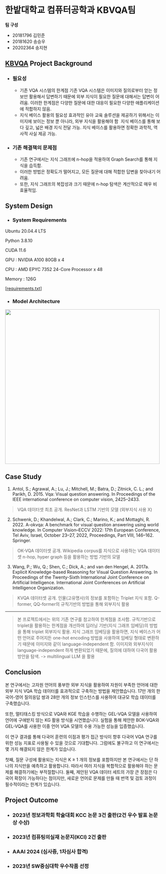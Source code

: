 # 한밭대학교 컴퓨터공학과 KBVQA팀

**팀 구성**
- 20181796 김민준 
- 20181620 송승우
- 20202364 송지현

## <u> KBVQA</u> Project Background
- ### 필요성
  - 기존 VQA 시스템의 한계점
기존 VQA 시스템은 이미지와 질의로부터 얻는 정보만 활용해서 답변하기 때문에 외부 지식이 필요한 질문에 대해서는 답변이 어려움.
이러한 한계점은 다양한 질문에 대한 대응이 필요한 다양한 애플리케이션에 적합하지 않음.
  - 지식 베이스 활용의 필요성
효과적인 유아 교육 솔루션을 제공하기 위해서는 이미지에 보이는 정보 뿐 아니라, 외부 지식을 활용해야 함 
지식 베이스를 통해 보다 깊고, 넓은 배경 지식 전달 가능. 지식 베이스를 활용하면 정확한 과학적, 역사적 사실 제공 가능.

- ### 기존 해결책의 문제점
  - 기존 연구에서는 지식 그래프에 n-hop을 적용하여 Graph Search를 통해 지식을 습득함. 
  - 이러한 방법은 정확도가 떨어지고, 모든 질문에 대해 적합한 답변을 찾아내기 어려움.
  - 또한, 지식 그래프의 복잡성과 크기 때문에 n-hop 탐색은 계산적으로 매우 비효율적임.
  
## System Design
  - ### System Requirements
Ubuntu 20.04.4 LTS

Python 3.8.10

CUDA 11.6

GPU : NVIDIA A100 80GB x 4

CPU : AMD EPYC 7352 24-Core Processor x 48

Memory : 126G

[[requirements.txt](https://github.com/HBNU-SWUNIV/come-capstone23-kbvqa/blob/main/003%20Code/requirements.txt)]

  - ### Model Architecture
<img src="https://github.com/HBNU-SWUNIV/come-capstone23-kbvqa/assets/72269271/2f0b0eb0-4190-4c7b-acf4-051ef78982a2" width="500">

## Case Study
01. Antol, S.; Agrawal, A.; Lu, J.; Mitchell, M.; Batra, D.; Zitnick,
C. L.; and Parikh, D. 2015. Vqa: Visual question answering.
In Proceedings of the IEEE international conference
on computer vision, 2425–2433.

> VQA 데이터셋 최초 공개. ResNet과 LSTM 기반의 모델 (외부지식 사용 X)

2. Schwenk, D.; Khandelwal, A.; Clark, C.; Marino, K.; and
Mottaghi, R. 2022. A-okvqa: A benchmark for visual
question answering using world knowledge. In Computer
Vision–ECCV 2022: 17th European Conference, Tel Aviv, Israel,
October 23–27, 2022, Proceedings, Part VIII, 146–162.
Springer.

> OK-VQA 데이터셋 공개. Wikipedia corpus를 지식으로 사용하는 VQA 데이터셋
> n-hop, hyper graph 등을 활용하는 방법 기반의 모델

3. Wang, P.; Wu, Q.; Shen, C.; Dick, A.; and van den Hengel,
A. 2017a. Explicit Knowledge-based Reasoning for Visual
Question Answering. In Proceedings of the Twenty-Sixth
International Joint Conference on Artificial Intelligence. International
Joint Conferences on Artificial Intelligence Organization.

> KVQA 데이터셋 공개. 인물(고유명사)의 정보를 포함하는 Triplet 지식 포함.
> Q-former, QQ-former의 규칙기반의 방법을 통해 외부지식 활용
---
> 본 프로젝트에서는 위의 기존 연구를 참고하여 한계점을 조사함.
> 규칙기반으로 triplet을 활용하는 한계점을 개선하여 딥러닝 기반(지식 그래프 임베딩)의 방법을 통해 triplet 외부지식 활용.
> 지식 그래프 임베딩을 활용하면, 지식 베이스가 어떤 언어로 주어지든 one-hot encoding 방법을 사용하여 임베딩 형태로 변환하기 때문에 이미지와 같이 language-independent 함.
> 이미지와 외부지식이 language-independent 하게 변환되었기 때문에, 질의에 대하여 다국어 활용 방안을 탐색. -> multilingual LLM 을 활용
  
## Conclusion
본 연구에서는 고자원 언어의 풍부한 외부 지식을 활용하여 자원이 부족한 언어에 대한 외부 지식 VQA 학습 데이터를 효과적으로 구축하는 방법을 제안했습니다. 17만 개의 한국어-영어 질의응답 쌍과 28만 개의 정보 인스턴스를 사용하여 대규모 학습 데이터를 구축했습니다. 

또한, 멀티태스킹 방식으로 VQA와 KGE 학습을 수행하는 GEL-VQA 모델을 사용하여 언어에 구애받지 않는 KG 활용 방식을 시연했습니다. 실험을 통해 제안한 BOK-VQA와 GEL-VQA를 사용한 이중 언어 VQA 모델의 수용 가능한 성능을 입증했습니다. 

이 연구 결과를 통해 다국어 훈련의 이점과 평가 접근 방식이 향후 다국어 VQA 연구를 위한 성능 지표로 사용될 수 있을 것으로 기대합니다. 그럼에도 불구하고 이 연구에서는 몇 가지 해결되지 않은 한계가 있습니다. 

첫째, 질문 구성에 활용되는 지식은 K ≥ 1 개의 정보를 포함하지만 본 연구에서는 단 하나의 지식만을 예측하고 활용합니다. 따라서 여러 지식을 복합적으로 활용해야 하는 문제를 해결하기에는 부적절합니다. 둘째, 제안된 VQA 데이터 세트의 가장 큰 장점은 다국어 확장이 가능하다는 점이지만, 새로운 언어로 문제를 만들 때 번역 및 검토 과정이 필수적이라는 한계가 있습니다.
  
## Project Outcome
- ### 2023년 정보과학회 학술대회 KCC 논문 3건 출판(2건 우수 발표 논문상 수상) 
- ### 2023년 컴퓨팅의실재 논문지(KCI) 2건 출판
- ### AAAI 2024 (심사중, 1차심사 합격)
- ### 2023년 SW중심대학 우수작품 선정
